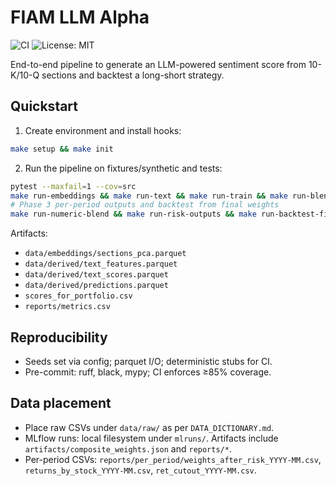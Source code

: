 # FIAM LLM Alpha

![CI](https://github.com/MxvsAtv321/fiam-llm-alpha/actions/workflows/ci.yaml/badge.svg)
![License: MIT](https://img.shields.io/badge/License-MIT-yellow.svg)

End-to-end pipeline to generate an LLM-powered sentiment score from 10-K/10-Q sections and backtest a long-short strategy.

## Quickstart

1. Create environment and install hooks:
```bash
make setup && make init
```
2. Run the pipeline on fixtures/synthetic and tests:
```bash
pytest --maxfail=1 --cov=src
make run-embeddings && make run-text && make run-train && make run-blend && make run-scores && make run-backtest
# Phase 3 per-period outputs and backtest from final weights
make run-numeric-blend && make run-risk-outputs && make run-backtest-final
```

Artifacts:
- `data/embeddings/sections_pca.parquet`
- `data/derived/text_features.parquet`
- `data/derived/text_scores.parquet`
- `data/derived/predictions.parquet`
- `scores_for_portfolio.csv`
- `reports/metrics.csv`

## Reproducibility
- Seeds set via config; parquet I/O; deterministic stubs for CI.
- Pre-commit: ruff, black, mypy; CI enforces ≥85% coverage.
 
## Data placement
- Place raw CSVs under `data/raw/` as per `DATA_DICTIONARY.md`.
- MLflow runs: local filesystem under `mlruns/`. Artifacts include `artifacts/composite_weights.json` and `reports/*`.
- Per-period CSVs: `reports/per_period/weights_after_risk_YYYY-MM.csv`, `returns_by_stock_YYYY-MM.csv`, `ret_cutout_YYYY-MM.csv`.
